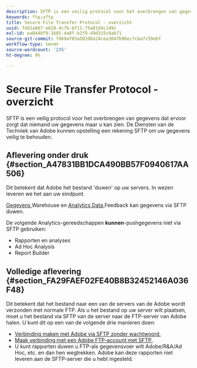 ```yaml
---
description: SFTP is een veilig protocol voor het overbrengen van gegevens dat ervoor zorgt dat niemand uw gegevens maar u kan zien. De Diensten van de Techniek van Adobe kunnen opstelling een rekening SFTP om uw gegevens veilig te behouden.
keywords: ftp;sftp
title: Secure File Transfer Protocol - overzicht
uuid: 7dd1a867-e828-4c7b-bf11-75a81d4c149c
exl-id: ea0448f9-1685-4a8f-b2f9-49d315c6ab71
source-git-commit: f669af03a502d8a24cea3047b96ec7cba7c59e6f
workflow-type: tm+mt
source-wordcount: '235'
ht-degree: 9%

---
```


# Secure File Transfer Protocol - overzicht

SFTP is een veilig protocol voor het overbrengen van gegevens dat ervoor zorgt dat niemand uw gegevens maar u kan zien. De Diensten van de Techniek van Adobe kunnen opstelling een rekening SFTP om uw gegevens veilig te behouden.

## Aflevering onder druk {#section_A47831BB1DCA490BB57F0940617AA506}

Dit betekent dat Adobe het bestand &#39;duwen&#39; op uw servers. In wezen leveren we het aan uw eindpunt.

[Gegevens ](/help/export/ftp-and-sftp/c-sftp/ftp-sftp-dw.md) Warehouse en  [Analytics Data ](https://experienceleague.adobe.com/docs/analytics/export/analytics-data-feed/data-feed-overview.html) Feedback kan gegevens via SFTP duwen.

De volgende Analytics-gereedschappen **kunnen**-pushgegevens niet via SFTP gebruiken:

* Rapporten en analyses
* Ad Hoc Analysis
* Report Builder

## Volledige aflevering {#section_FA29FAEF02FE40B8B32452146A036F48}

Dit betekent dat het bestand naar een van de servers van de Adobe wordt verzonden met normale FTP. Als u het bestand op uw server wilt plaatsen, moet u het bestand via SFTP van de server naar de FTP-server van Adobe halen. U kunt dit op een van de volgende drie manieren doen:

* [Verbinding maken met Adobe via SFTP zonder wachtwoord.](/help/export/ftp-and-sftp/c-sftp/ftp-sftp-cert-auth.md)
* [Maak verbinding met een Adobe FTP-account met SFTP.](/help/export/ftp-and-sftp/c-sftp/ftp-sftp-connect.md)
* U kunt rapporten duwen u FTP-als gegevensvoer wilt Adobe/R&amp;A/Ad Hoc, etc. en dan hen wegtrekken. Adobe kan deze rapporten niet leveren aan de SFTP-server die u hebt ingesteld.
